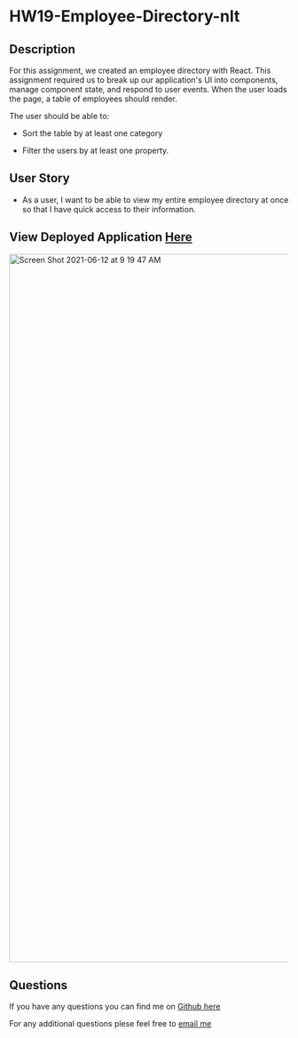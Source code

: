 # HW19-Employee-Directory-nlt

## Description

For this assignment, we created an employee directory with React. This assignment required us to break up our application's UI into components, manage component state, and respond to user events. When the user loads the page, a table of employees should render.

The user should be able to:

- Sort the table by at least one category

- Filter the users by at least one property.

## User Story

- As a user, I want to be able to view my entire employee directory at once so that I have quick access to their information.

## View Deployed Application [Here](https://nicoletribo.github.io/HW19-Employee-Directory-nlt/)

<img width="1275" alt="Screen Shot 2021-06-12 at 9 19 47 AM" src="https://user-images.githubusercontent.com/76696641/121779056-6b739280-cb5f-11eb-9c65-5c6a3b5f22a8.png">

## Questions

If you have any questions you can find me on [Github here](https://github.com/nicoletribo)

For any additional questions plese feel free to [email me](nicoletribo@yahoo.com)
